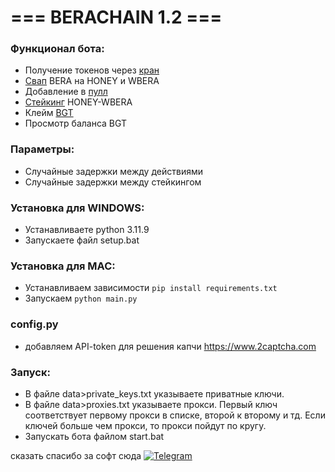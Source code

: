 # === BERACHAIN 1.2 ===

### Функционал бота:  
- Получение токенов через [кран](https://bartio.faucet.berachain.com/)  
- [Свап](https://bartio.bex.berachain.com/swap) BERA на HONEY и WBERA  
- Добавление в [пулл](https://bartio.bex.berachain.com/add-liquidity/0xd28d852cbcc68dcec922f6d5c7a8185dbaa104b7)  
- [Стейкинг](https://bartio.station.berachain.com/gauge) HONEY-WBERA  
- Клейм [BGT](https://bartio.station.berachain.com/gauge)
- Просмотр баланса BGT

### Параметры:  
- Случайные задержки между действиями  
- Случайные задержки между стейкингом

### Установка для WINDOWS:  
- Устанавливаете python 3.11.9  
- Запускаете файл setup.bat

### Установка для MAC:
- Устанавливаем зависимости `pip install requirements.txt`
- Запускаем `python main.py`

### config.py 
- добавляем API-token для решения капчи https://www.2captcha.com

### Запуск:  
- В файле data>private_keys.txt указываете приватные ключи.  
- В файле data>proxies.txt указываете прокси. Первый ключ соответствует первому прокси в списке, второй к второму и тд. Если ключей больше чем прокси, то прокси пойдут по кругу.  
- Запускать бота файлом start.bat  

сказать спасибо за софт сюда [![Telegram](https://img.shields.io/badge/-Telegram-090909?style=for-the-badge&logo=telegram&logoColor=27A0D9&color=02223b)](https://t.me/next_softs)
